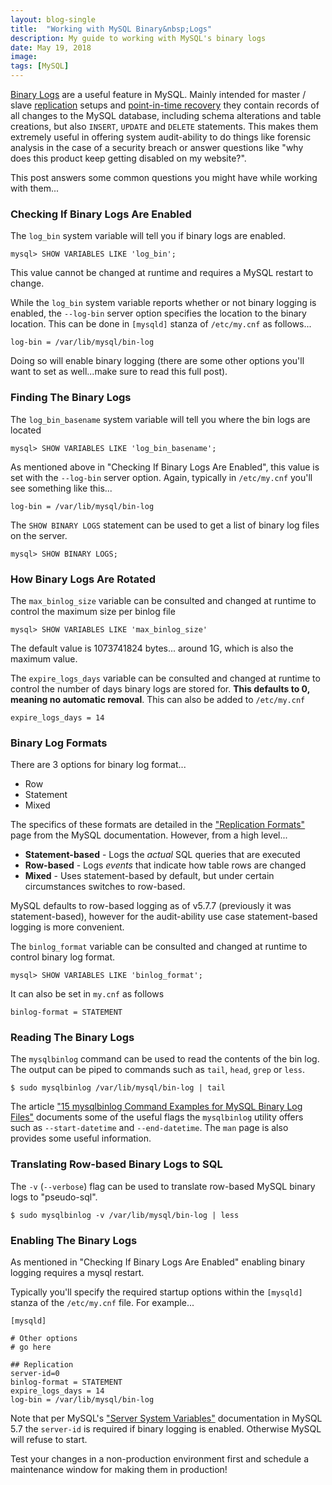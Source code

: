 ```yaml
---
layout: blog-single
title:  "Working with MySQL Binary&nbsp;Logs"
description: My guide to working with MySQL's binary logs
date: May 19, 2018
image:
tags: [MySQL]
---
```


[Binary Logs](https://dev.mysql.com/doc/refman/5.7/en/binary-log.html) are a useful feature in MySQL. Mainly intended for master / slave [replication](https://dev.mysql.com/doc/refman/5.7/en/replication.html) setups and [point-in-time recovery](https://dev.mysql.com/doc/refman/5.7/en/point-in-time-recovery.html) they contain records of all changes to the MySQL database, including schema alterations and table creations, but also `INSERT`, `UPDATE` and `DELETE` statements.  This makes them extremely useful in offering system audit-ability to do things like forensic analysis in the case of a security breach or answer questions like "why does this product keep getting disabled on my website?".

This post answers some common questions you might have while working with them...

<!-- excerpt_separator -->

### Checking If Binary Logs Are Enabled

The `log_bin` system variable will tell you if binary logs are enabled.

```
mysql> SHOW VARIABLES LIKE 'log_bin';
```

This value cannot be changed at runtime and requires a MySQL restart to change.

While the `log_bin` system variable reports whether or not binary logging is enabled, the `--log-bin` server option specifies the location to the binary location. This can be done in `[mysqld]` stanza of `/etc/my.cnf` as follows...

```
log-bin = /var/lib/mysql/bin-log
```

Doing so will enable binary logging (there are some other options you'll want to set as well...make sure to read this full post).

### Finding The Binary Logs

The `log_bin_basename` system variable will tell you where the bin logs are located

```
mysql> SHOW VARIABLES LIKE 'log_bin_basename';
```

As mentioned above in "Checking If Binary Logs Are Enabled", this value is set with the `--log-bin` server option. Again, typically in `/etc/my.cnf` you'll see something like this...

```
log-bin = /var/lib/mysql/bin-log
```

The `SHOW BINARY LOGS` statement can be used to get a list of binary log files on the server.

```
mysql> SHOW BINARY LOGS;
```

### How Binary Logs Are Rotated

The `max_binlog_size` variable can be consulted and changed at runtime to control the maximum size per binlog file

```
mysql> SHOW VARIABLES LIKE 'max_binlog_size'
```

The default value is 1073741824 bytes... around 1G, which is also the maximum value.

The `expire_logs_days` variable can be consulted and changed at runtime to control the number of days binary logs are stored for. **This defaults to 0, meaning no automatic removal**. This can also be added to `/etc/my.cnf`

```
expire_logs_days = 14
```

### Binary Log Formats

There are 3 options for binary log format...

- Row
- Statement
- Mixed

The specifics of these formats are detailed in the ["Replication Formats"](https://dev.mysql.com/doc/refman/5.7/en/replication-formats.html) page from the MySQL documentation. However, from a high level...

- **Statement-based** - Logs the *actual* SQL queries that are executed
- **Row-based** - Logs *events* that indicate how table rows are changed
- **Mixed** - Uses statement-based by default, but under certain circumstances switches to row-based.

MySQL defaults to row-based logging as of v5.7.7 (previously it was statement-based), however for the audit-ability use case statement-based logging is more convenient.

The `binlog_format` variable can be consulted and changed at runtime to control binary log format.

```
mysql> SHOW VARIABLES LIKE 'binlog_format';
```

It can also be set in `my.cnf` as follows

```
binlog-format = STATEMENT
```

### Reading The Binary Logs

The `mysqlbinlog` command can be used to read the contents of the bin log. The output can be piped to commands such as `tail`, `head`, `grep` or `less`.

```
$ sudo mysqlbinlog /var/lib/mysql/bin-log | tail
```

The article ["15 mysqlbinlog Command Examples for MySQL Binary Log Files"](https://www.thegeekstuff.com/2017/08/mysqlbinlog-examples/) documents some of the useful flags the `mysqlbinlog` utility offers such as `--start-datetime` and  `--end-datetime`. The `man` page is also provides some useful information.

### Translating Row-based Binary Logs to SQL

The `-v` (`--verbose`) flag can be used to translate row-based MySQL binary logs to "pseudo-sql".

```
$ sudo mysqlbinlog -v /var/lib/mysql/bin-log | less
```

### Enabling The Binary Logs

As mentioned in "Checking If Binary Logs Are Enabled" enabling binary logging requires a mysql restart.

Typically you'll specify the required startup options within the `[mysqld]` stanza of the `/etc/my.cnf` file. For example...

```
[mysqld]

# Other options
# go here

## Replication
server-id=0
binlog-format = STATEMENT
expire_logs_days = 14
log-bin = /var/lib/mysql/bin-log
```

Note that per MySQL's ["Server System Variables"](https://dev.mysql.com/doc/refman/5.7/en/server-system-variables.html#sysvar_server_id) documentation in MySQL 5.7 the `server-id` is required if binary logging is enabled. Otherwise MySQL will refuse to start.

Test your changes in a non-production environment first and schedule a maintenance window for making them in production!